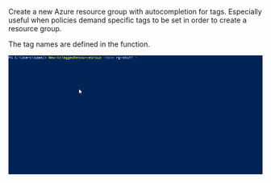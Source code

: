 Create a new Azure resource group with autocompletion for tags. Especially useful when policies demand specific tags to be set in order to create a resource group.

The tag names are defined in the function.

![Example](Example.gif)
